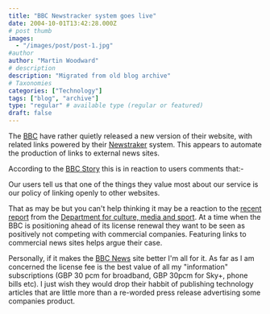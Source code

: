 ```yaml
---
title: "BBC Newstracker system goes live"
date: 2004-10-01T13:42:28.000Z
# post thumb
images:
  - "/images/post/post-1.jpg"
#author
author: "Martin Woodward"
# description
description: "Migrated from old blog archive"
# Taxonomies
categories: ["Technology"]
tags: ["blog", "archive"]
type: "regular" # available type (regular or featured)
draft: false
---
```


The [BBC](http://news.bbc.co.uk) have rather quietly released a new version of their website, with related links powered by their [Newstraker](http://news.bbc.co.uk/1/hi/help/3676692.stm) system.  This appears to automate the production of links to external news sites.  

According to the [BBC Story](http://news.bbc.co.uk/1/hi/help/3676692.stm) this is in reaction to users comments that:-

Our users tell us that one of the things they value most about our service is our policy of linking openly to other websites. 

That as may be but you can't help thinking it may be a reaction to the [recent report](http://www.culture.gov.uk/global/publications/archive_2004/BBC_Online_Review.htm) from the [Department for culture, media and sport](http://www.culture.gov.uk/).  At a time when the BBC is positioning ahead of its license renewal they want to be seen as positively not competing with commercial companies.  Featuring links to commercial news sites helps argue their case.  

Personally, if it makes the [BBC News](http://news.bbc.co.uk) site better I'm all for it.  As far as I am concerned the license fee is the best value of all my "information" subscriptions (GBP 30 pcm for broadband, GBP 30pcm for Sky+, phone bills etc).   I just wish they would drop their habbit of publishing technology articles that are little more than a re-worded press release advertising some companies product.